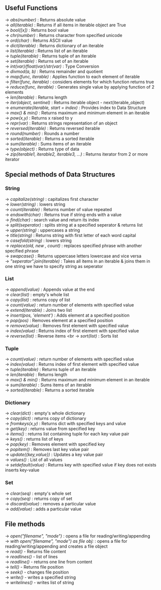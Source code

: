 ## Useful Functions

-> *abs(number)* : Returns absolute value<br>
-> *all(iterable)* : Returns if all  items in iterable object are True<br>
-> *bool([x])* : Returns bool value<br>
-> *chr(number)* : Returns character from specified unicode<br>
-> *ord(char)* : Returns ASCII value<br>
-> *dict(iterable)* : Returns dictionary of an iterable<br>
-> *list(iterable)* : Returns list of an iterable<br>
-> *tuple(iterable)* : Returns tuple of an iterable<br>
-> *set(iterable)* : Returns set of an iterable<br>
-> *int(var)/float(var)/str(var)* : Type Conversion<br>
-> *divmod(a, b)* : Returns remainder and quotient<br>
-> *map(func, iterable)* : Applies function to each element of iterable<br>
-> *filter(func, iterable)* : considers elements for which function returns true<br>
-> *reduce(func, iterable)* : Generates single value by applying function of 2 elements<br>
-> *len(iterable)* : Returns length<br>
-> *iter(object, sentinel)* : Returns iterable object - next(iterable_object)<br>
-> *enumerate(iterable, start = index)* : Provides index to Data Structure<br>
-> *max() & min()* : Returns maximum and minimum element in an iterable<br>
-> *pow(x,y)* : Returns x raised to y<br>
-> *repr(var)* : Returns strings representation of an object<br>
-> *reversed(iterable)* : Returns reversed iterable<br>
-> *round(number)* : Rounds a number<br>
-> *sorted(iterable)* : Returns a sorted iterable<br>
-> *sum(iterable)* : Sums items of an iterable<br>
-> *type(object)* : Returns type of data<br>
-> *zip(iterable1, iterable2, iterable3, ...)* : Returns iterator from 2 or more iterator<br>


## Special methods of Data Structures 
### String
-> *capitalize(string)* : capitalizes first character<br>
-> *lower(string)* : lowers string <br>
-> *count(iterable)* : Returns number of value repeated <br>
-> *endswith(char)* : Returns true if string ends with a value <br>
-> *find(char)* : search value and return its index <br>
-> *split(seperator)* : splits string at a specified seperator & returns list <br>
-> *upper(string)* : uppercases a string <br>
-> *title(string)* : Returns string with first letter of each word capital <br>
-> *casefold(string)* : lowers string<br>
-> *replace(old, new , count)* : replaces specified phrase with another specified phrase <br>
-> *swapcase()* : Returns uppercase letters lowercase and vice versa <br>
-> *"seperator".join(iterable)* : Takes all items in an iterable & joins them in one string we have to specify string as seperator <br>

### List
-> *append(value)* : Appends value at the end <br>
-> *clear(list)* : empty's whole list <br>
-> *copy(list)* : returns copy of list  <br>
-> *count(value)* : return number of elements with specified value  <br>
-> *extend(iterable)* : Joins two list <br>
-> *insert(pos, 'element')* : Adds element at a specified position  <br>
-> *pop(pos)* : Removes element at a specified position  <br>
-> *remove(value)* : Removes first element with specified value  <br>
-> *index(value)* : Returns index of first element with specified value <br>
-> *reverse(list)* : Reverse items <br
-> *sort(list)* : Sorts list <br>
### Tuple
-> *count(value)* : return number of elements with specified value  <br>
-> *index(value)* : Returns index of first element with specified value <br>
-> *tuple(iterable)* : Returns tuple of an iterable<br>
-> *len(iterable)* : Returns length<br>
-> *max() & min()* : Returns maximum and minimum element in an iterable<br>
-> *sum(iterable)* : Sums items of an iterable<br>
-> *sorted(iterable)* : Returns a sorted iterable<br>
### Dictionary 
-> *clear(dict)* : empty's whole dictionary <br>
-> *copy(dict)* : returns copy of dictionary  <br>
-> *fromkeys(x,y)* : Returns dict with specified keys and value  <br>
-> *get(key)* : returns value from specified key  <br>
-> *items()* : returns list containing tuple for each key value pair <br>
-> *keys()* : returns  list of keys  <br>
-> *pop(key)* : Removes element with specified key <br>
-> *popitem()* : Removes last key value pair  <br>
-> *update({key,value})* : Updates a key value pair  <br>
-> *values()* : List of all values  <br>
-> *setdefault(value)* : Returns key with specified value if key does not exists inserts key-value <br>
### Set 
-> *clear(seq)* : empty's whole set<br>
-> *copy(seq)* : returns copy of set <br>
-> *discard(value)* : removes a particular value  <br>
-> *add(value)* : adds a particular value  <br>
## File methods
-> *open("filename", "mode")* : opens a file for reading/writing/appending  <br>
-> *with open("filename", "mode") as file obj:* : opens a file for reading/writing/appending and creates a file object  <br>
-> *read()* - Returns file content<br>
-> *readlines()* - list of lines<br>
-> *readline()* - returns one line from content<br>
-> *tell()* - Returns file position<br>
-> *seek()* - changes file position<br>
-> *write()* - writes a specified string<br>
-> *writelines()* - writes list of string<br>


